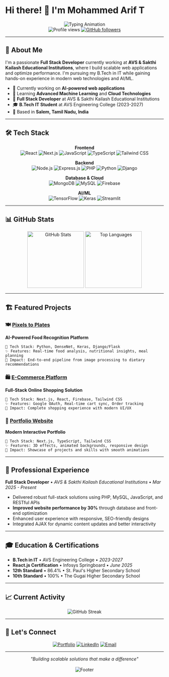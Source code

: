 # Hi there! 👋 I'm Mohammed Arif T

<div align="center">
  <img src="https://readme-typing-svg.herokuapp.com?font=Fira+Code&weight=500&size=24&pause=1000&color=3B82F6&center=true&vCenter=true&width=600&lines=Full+Stack+Developer;MERN+Stack+Developer;AI+%26+ML+Enthusiast" alt="Typing Animation" />
</div>

<div align="center">
  <img src="https://komarev.com/ghpvc/?username=mohammed-arif-23&label=Profile%20views&color=3b82f6&style=flat" alt="Profile views" />
  <a href="https://github.com/mohammed-arif-23?tab=followers">
    <img src="https://img.shields.io/github/followers/mohammed-arif-23?label=Followers&style=social" alt="GitHub followers" />
  </a>
</div>

---

## 🚀 About Me

I'm a passionate **Full Stack Developer** currently working at **AVS & Sakthi Kailash Educational Institutions**, where I build scalable web applications and optimize performance. I'm pursuing my B.Tech in IT while gaining hands-on experience in modern web technologies and AI/ML.

- 🔭 Currently working on **AI-powered web applications**
- 🌱 Learning **Advanced Machine Learning** and **Cloud Technologies**
- 💼 **Full Stack Developer** at AVS & Sakthi Kailash Educational Institutions
- 🎓 **B.Tech IT Student** at AVS Engineering College (2023-2027)
- 📍 Based in **Salem, Tamil Nadu, India**

---

## 🛠️ Tech Stack

<div align="center">

**Frontend**
<br/>
![React](https://img.shields.io/badge/React-61DAFB?style=flat&logo=react&logoColor=black)
![Next.js](https://img.shields.io/badge/Next.js-000000?style=flat&logo=nextdotjs&logoColor=white)
![JavaScript](https://img.shields.io/badge/JavaScript-F7DF1E?style=flat&logo=javascript&logoColor=black)
![TypeScript](https://img.shields.io/badge/TypeScript-3178C6?style=flat&logo=typescript&logoColor=white)
![Tailwind CSS](https://img.shields.io/badge/Tailwind_CSS-06B6D4?style=flat&logo=tailwindcss&logoColor=white)

**Backend**
<br/>
![Node.js](https://img.shields.io/badge/Node.js-339933?style=flat&logo=nodedotjs&logoColor=white)
![Express.js](https://img.shields.io/badge/Express.js-000000?style=flat&logo=express&logoColor=white)
![PHP](https://img.shields.io/badge/PHP-777BB4?style=flat&logo=php&logoColor=white)
![Python](https://img.shields.io/badge/Python-3776AB?style=flat&logo=python&logoColor=white)
![Django](https://img.shields.io/badge/Django-092E20?style=flat&logo=django&logoColor=white)

**Database & Cloud**
<br/>
![MongoDB](https://img.shields.io/badge/MongoDB-47A248?style=flat&logo=mongodb&logoColor=white)
![MySQL](https://img.shields.io/badge/MySQL-4479A1?style=flat&logo=mysql&logoColor=white)
![Firebase](https://img.shields.io/badge/Firebase-FFCA28?style=flat&logo=firebase&logoColor=black)

**AI/ML**
<br/>
![TensorFlow](https://img.shields.io/badge/TensorFlow-FF6F00?style=flat&logo=tensorflow&logoColor=white)
![Keras](https://img.shields.io/badge/Keras-D00000?style=flat&logo=keras&logoColor=white)
![Streamlit](https://img.shields.io/badge/Streamlit-FF4B4B?style=flat&logo=streamlit&logoColor=white)

</div>

---

## 📊 GitHub Stats

<div align="center">
  <img height="180em" src="https://github-readme-stats.vercel.app/api?username=mohammed-arif-23&show_icons=true&theme=default&hide_border=true&count_private=true" alt="GitHub Stats" />
  <img height="180em" src="https://github-readme-stats.vercel.app/api/top-langs/?username=mohammed-arif-23&layout=compact&theme=default&hide_border=true" alt="Top Languages" />
</div>

---

## 🏗️ Featured Projects

### 🍽️ [Pixels to Plates](https://github.com/mohammed-arif-23/pixelstoplates)
**AI-Powered Food Recognition Platform**
```
🔧 Tech Stack: Python, DenseNet, Keras, Django/Flask
✨ Features: Real-time food analysis, nutritional insights, meal planning
🎯 Impact: End-to-end pipeline from image processing to dietary recommendations
```

### 🛍️ [E-Commerce Platform](https://github.com/mohammed-arif-23/shopping)
**Full-Stack Online Shopping Solution**
```
🔧 Tech Stack: Next.js, React, Firebase, Tailwind CSS
✨ Features: Google OAuth, Real-time cart sync, Order tracking
🎯 Impact: Complete shopping experience with modern UI/UX
```

### 🎨 [Portfolio Website](https://github.com/mohammed-arif-23/Portfolio)
**Modern Interactive Portfolio**
```
🔧 Tech Stack: Next.js, TypeScript, Tailwind CSS
✨ Features: 3D effects, animated backgrounds, responsive design
🎯 Impact: Showcase of projects and skills with smooth animations
```

---

## 💼 Professional Experience

**Full Stack Developer** • *AVS & Sakthi Kailash Educational Institutions* • *Mar 2025 - Present*
- Delivered robust full-stack solutions using PHP, MySQL, JavaScript, and RESTful APIs
- **Improved website performance by 30%** through database and front-end optimization  
- Enhanced user experience with responsive, SEO-friendly designs
- Integrated AJAX for dynamic content updates and better interactivity

---

## 🎓 Education & Certifications

- **B.Tech in IT** • AVS Engineering College • *2023-2027*
- **React.js Certification** • Infosys Springboard • *June 2025*
- **12th Standard** • 86.4% • St. Paul's Higher Secondary School
- **10th Standard** • 100% • The Gugai Higher Secondary School

---

## 📈 Current Activity

<div align="center">
  <img src="https://github-readme-streak-stats.herokuapp.com/?user=mohammed-arif-23&theme=default&hide_border=true" alt="GitHub Streak" />
</div>

---

## 🤝 Let's Connect

<div align="center">

[![Portfolio](https://img.shields.io/badge/Portfolio-000000?style=flat&logo=vercel&logoColor=white)](https://your-portfolio-link.com)
[![LinkedIn](https://img.shields.io/badge/LinkedIn-0A66C2?style=flat&logo=linkedin&logoColor=white)](https://linkedin.com/in/yourprofile)
[![Email](https://img.shields.io/badge/Email-EA4335?style=flat&logo=gmail&logoColor=white)](mailto:mohammedarif2303@gmail.com)

</div>

---

<div align="center">
  <i>"Building scalable solutions that make a difference"</i>
  <br/><br/>
  <img src="https://readme-typing-svg.herokuapp.com?font=Fira+Code&size=14&pause=1000&color=6B7280&center=true&vCenter=true&width=400&lines=Thanks+for+visiting+my+profile!;Let's+build+something+amazing+together!" alt="Footer" />
</div>
